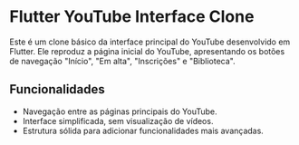 # Flutter YouTube Interface Clone

Este é um clone básico da interface principal do YouTube desenvolvido em Flutter. Ele reproduz a página inicial do YouTube, apresentando os botões de navegação "Início", "Em alta", "Inscrições" e "Biblioteca".

## Funcionalidades

- Navegação entre as páginas principais do YouTube.
- Interface simplificada, sem visualização de vídeos.
- Estrutura sólida para adicionar funcionalidades mais avançadas.
